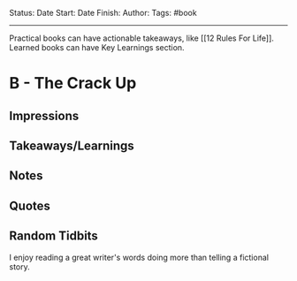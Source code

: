 Status:
Date Start: 
Date Finish:
Author:
Tags: #book
***
Practical books can have actionable takeaways, like [[12 Rules For Life]]. Learned books can have Key Learnings section.

# B - The Crack Up

## Impressions

## Takeaways/Learnings

## Notes

## Quotes

## Random Tidbits
I enjoy reading a great writer's words doing more than telling a fictional story. 